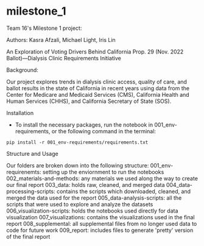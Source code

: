 # milestone_1
Team 16's Milestone 1 project:

Authors: Kasra Afzali, Michael Light, Iris Lin

An Exploration of Voting Drivers Behind California Prop. 29 (Nov. 2022 Ballot)—Dialysis Clinic Requirements Initiative

Background:

Our project explores trends in dialysis clinic access, quality of care, and ballot results in the state of California in recent years using data from the Center for Medicare and Medicaid Services (CMS), California Health and Human Services (CHHS), and California Secretary of State (SOS).

Installation
- To install the necessary packages, run the notebook in 001_env-requirements, or the following command in the terminal:

```
pip install -r 001_env-requirements/requirements.txt
```

Structure and Usage

Our folders are broken down into the following structure:
    001_env-requirenemts: setting up the enviornment to run the notebooks
    002_materials-and-methods: any materials we used along the way to create our final report
    003_data: holds raw, cleaned, and merged data
    004_data-processing-scripts: contains the scripts which downloaded, cleaned, and merged the data used for the report
    005_data-analysis-scripts: all the scripts that were used to explore and analyze the datasets
    006_visualization-scripts: holds the notebooks used directly for data visualization
    007_visualizations: contains the visualizations used in the final report
    008_supplemental: all supplemental files from no longer used data to code for future work
    009_report: includes files to generate 'pretty' version of the final report